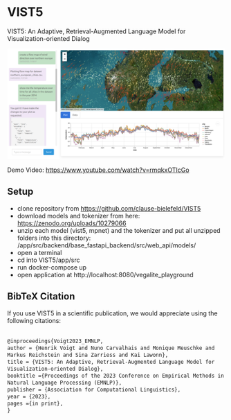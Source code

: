 # VIST5
VIST5: An Adaptive, Retrieval-Augmented Language Model for Visualization-oriented Dialog

![VIST5 Example](./materials/vist5_example.png)

Demo Video: https://www.youtube.com/watch?v=rmqkxOTIcGo

## Setup

- clone repository from https://github.com/clause-bielefeld/VIST5
- download models and tokenizer from here: https://zenodo.org/uploads/10279066
- unzip each model (vist5, mpnet) and the tokenizer and put all unzipped folders into this directory: /app/src/backend/base_fastapi_backend/src/web_api/models/
- open a terminal
- cd into VIST5/app/src
- run docker-compose up
- open application at http://localhost:8080/vegalite_playground

## BibTeX Citation

If you use VIST5 in a scientific publication, we would appreciate using the following citations:

```

@inproceedings{Voigt2023_EMNLP,
author = {Henrik Voigt and Nuno Carvalhais and Monique Meuschke and Markus Reichstein and Sina Zarriess and Kai Lawonn},
title = {VIST5: An Adaptive, Retrieval-Augmented Language Model for Visualization-oriented Dialog},
booktitle ={Proceedings of the 2023 Conference on Empirical Methods in Natural Language Processing (EMNLP)},
publisher = {Association for Computational Linguistics},
year = {2023},
pages ={in print},
}

```
